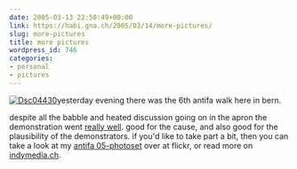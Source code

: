 ```yaml
---
date: 2005-03-13 22:50:49+00:00
link: https://habi.gna.ch/2005/03/14/more-pictures/
slug: more-pictures
title: more pictures
wordpress_id: 746
categories:
- personal
- pictures
---
```



[![Dsc04430](https://habi.gna.ch/blog/images/DSC04430-tm.jpg)](https://habi.gna.ch/blog/images/DSC04430.jpg)yesterday evening there was the 6th antifa walk here in bern.



despite all the babble and heated discussion going on in the apron the demonstration went [really well](http://news.ch/detail.asp?ID=206128). good for the cause, and also good for the plausibility of the demonstrators. if you'd like to take part a bit, then you can take a look at my [antifa 05-photoset](https://www.flickr.com/photos/habi/sets/161442/) over at flickr, or read more on [indymedia.ch](http://www.indymedia.ch/de/2005/03/30907.shtml).


